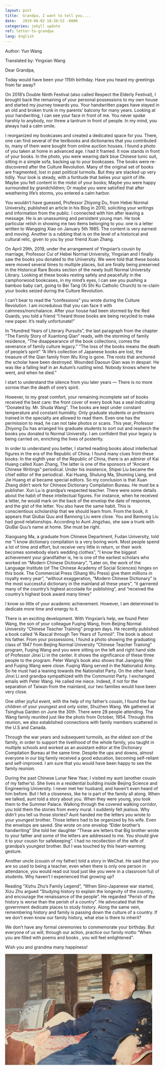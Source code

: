```yaml
---
layout: post
title:  Grandpa, I want to tell you....
date:   2019-08-02 18:30:52 -0800
categories: jekyll update
ref: letter-to-grandpa
lang: English
---
```


Author: Yun Wang

Translated by:  Yingxian Wang

Dear Grandpa,

Today would have been your 115th birthday. Have you heard my greetings from far away?

On 2018’s Double Ninth Festival (also called Respect the Elderly Festival), I brought back the remaining of your personal possessions to my own house and started my journey towards you. Your handwritten pages have stayed in an old and broken trunk in my parents’ balcony for many years. Looking at your handwriting, I can see your face in front of me. You never spoke harshly to anybody, nor threw a tantrum in front of people. In my mind, you always had a calm smile.

I reorganized my bookcases and created a dedicated space for you. There, one can find several of the textbooks and dictionaries that you contributed to, many of them were bought from online auction houses. I found a photo of you taken at home in advanced age. I had it framed. It now stands in front of your books. In the photo, you were wearing dark blue Chinese tunic suit, sitting in a simple sofa, backing up to your bookcases. The books were re-discovered after the Culture Revolution. Many of the original set of books are fragmented, lost in past political turmoils. But they are stacked up very tidily. Your look is steady, with a fortitude that belies your spirit of life. Maybe you felt content in the midst of your books; Maybe you were happy surrounded by grandchildren; Or maybe you were satisfied that after weathering life’s storms, you entered a calm harbor.

You wouldn’t have guessed,  Professor Zhiyong Du, from Hebei Normal University, published an article in his Blog in 2010, soliciting your writings and information from the public. I connected with him after leaving a message. He is an unassuming and persistent young man. He took particular relish in showing me two items belonging to you: one is a letter written to Wangqing Xiao on January 5th 1985. The content is very earnest and moving. Another is a rubbing that is on the level of a historical and cultural relic, given to you by your friend Xuan Zhang.

On April 29th, 2019, under the arrangement of Yingxian’s cousin by marriage, Professor Cui of Hebei Normal University, Yingxian and I finally saw the books you donated to the University. We were told that these books were moved several times to multiple places, but are finally being preserved in the Historical Rare Books section of the newly built Normal University Library. Looking at these books resting safely and peacefully in the camphorwood bookcases, in my mind’s eyes, I can see you pushing a bamboo baby cart, going to  Bei Tang (Xi Shi Ku Catholic Church) to re-claim your books seized during the Culture Revolution.

I can’t bear to read the “confessions” you wrote during the Culture Revolution. I am incredulous that you can face it with calmness/nonchalance. After your house had been stormed by the Red Guards,  you told a friend “I heard those books are being recycled to make new paper. It’s really unfortunate!”


In “Hundred Years of Literary Pursuits”, the last paragraph from the chapter “The Family Story of Xuantong Qian” reads, with the storming of family residence, “The disappearance of the book collections, comes the severance of family culture legacy.” “The loss of the books means the death of people’s spirit” “A life’s collection of Japanese books are lost, the treasure of the Qian family from Wu Xing is gone. The roots that anchored the scholar have been destroyed. Wounded Daosun Qian was in despair. He was like a falling leaf in an Autum’s rustling wind. Nobody knows where he went, and when he died.”

I start to understand the silence from you later years — There is no more sorrow than the death of one’s spirit.

However, to my great comfort, your remaining incomplete set of books received the best care: the front cover of every book has a seal indicating “Donated by. Mr. Shuda Wang”. The books are kept under constant temperature and constant humidity. Only graduate students or professors trained in the specialty are allowed to read them. Even one has the permission to read, he can not take photos or scans. This year, Professor Zhiyong Du has arranged his graduate students to sort out and research the books you donated to Normal University. I am confident that your legacy is being carried on, enriching the lives of posterity.

In order to understand you better, I started reading books about intellectual figures in the era of the Republic of China. I found many clues from these books: In the eighth year of the Republic of China, there is an admirer of Kai Huang called Xuan Zhang, The latter is one of the sponsors of “Ancient Chinese Writings” periodical. Under his insistence, Shipei Liu became the chief editor of the periodical.. Kai Huang, Shulung Ma, Shuming Liang, and Jie Huang et al became special editors. So my conclusion is that Xuan Zhang didn’t work for Chinese Dictionary Compilation Bureau. He must be a publisher. Xun Lu is grandpa’s respected teacher. There were some details about the habit of these intellectual figures. For instance, when he received a letter, he would mark on the back of the envelop the date of response, and the gist of the letter. You also have the same habit. This is conscientious scholarship that we should learn from. From the book, it appears that Qiubai Quu and Bannong Liu were close. You and Bannong Liu had good relationships. According to Aunt Jingzhao, she saw a trunk with QiuBai Quu’s name at home. She must be right. 
 
Xiaoguang Ma, a graduate from Chinese Department, Fudan University, told me “I know dictionary compilation is a very boring work. Most people spend a lot of time and effort, but receive very little in return, or their work becomes somebody else’s wedding clothes”, “I know the biggest achievement your grandfather is, he is one of the earliest scholars who worked on “Modern Chinese Dictionary”, “Later on, the work of the Language Institute (of The Chinese Academy of Social Sciences) hinges on this book. The Commercial Press (Shang Wu Press) give them millions in royalty every year”, “without exaggeration, “Modern Chinese Dictionary” is the most successful dictionary in the mainland all these years”, “it garnered many of the country’s highest accolade for publishing”, and “received the country’s highest book award many times”

I know so little of your academic achievement. However, I am determined to dedicate more time and energy to it.

There is an exciting development. With Yingxian’s help, we found Peter Wang,  the son of your colleague Fuqing Wang, from Beijing Normal University “Chinese Teacher Training” program days. He recently published a book called “A Rascal through Ten Years of Turmoil”. The book is about his father. From your possessions, I found a photo showing the graduating class of 1947 from Beijing Normal University “Chinese Teacher Training” program, Fuqing Wang and you were sitting on the left and right hand side of Professor Jinxi Li in the center. It shows the significance of these three people to the program. Peter Wang’s book also shows that Jiangong Wei and Fuqing Wang were close. Fuqing Wang served in the Nationalist Army. So he must had a leaning towards the Nationalist Party. On the other hand, Jinxi Li and grandpa sympathized with the Communist Party. I exchanged emails with Peter Wang. He called me niece. Indeed, if not for the separation of Taiwan from the mainland, our two families would have been very close.

One other joyful event, with the help of my father’s cousin, I found the four children of your youngest and only sister, Shuzhen Wang. We gathered at Tsinghua Garden on June the 30th. There were 28 people attending. The Wang family reunited just like the photo from October, 1954. Through this reunion, we also established connections with family members scattered in the U.S and Canada.

Through the war years and subsequent turmoils, as the eldest son of the family, in order to support the livelihood of the whole family, you taught in multiple schools and worked as an assistant editor at the Dictionary Compilation Bureau at the same time. Despite the ups and downs, almost everyone in our big family received a good education, becoming self-reliant and self-improved. I am sure that you would have been happy to see the family reunion.

During the past Chinese Lunar New Year, I visited my aunt (another cousin of my father’s). She lives in a residential building inside Beijing Science and Engineering University.  I never met her husband, and haven’t even heard of him before. But I felt a closeness, like he is part of the family all along. When we talked, aunt told a story about you. When they were young, you took them to the Summer Palace. Walking through the covered walking corridor, you told them the stories from every mural.  I suddenly felt jealous. Why didn’t you tell us those stories? Aunt handed me the letters you wrote to your youngest brother. Those letters had to be organized by his wife. Even the envelops are saved.  She wrote on one envelop “Elder brother’s handwriting” She told her daughter “These are letters that Big brother wrote to your father and some of the letters are addressed to me. You should give it to your cousin for safekeeping”. I had no recollection of the wife of grandpa’s youngest brother. But I was touched by this heart-warming gesture.

Another uncle (cousin of my father) told a story in WeChat. He said that you are so used to being a teacher, even when there is only one person in attendance, you would read out loud just like you were in a classroom full of students. Why haven’t I experienced that growing up?

Reading “Xizhu Zhu’s Family Legend”, “When Sino-Japanese war started, Xizu Zhu argued “Studying history to explain the longevity of the country, and encourage the renaissance of the people”. He regarded “Perish of the history is worse than the perish of a country”. He advocated that the government dedicate places to study history. Along the same vein, remembering history and family is passing down the culture of a country. If we don’t even know our family history, what else is there to inherit?

We don’t have any formal ceremonies to commemorate your birthday. But everyone of us will, through our action, practice our family motto “When you are filled with poems and books , you will feel enlightened”.

Wish you and grandma many happiness!

![image](/assets/imgs/shuda_wang_old.png "Elderly Shuda Wang at Home")

